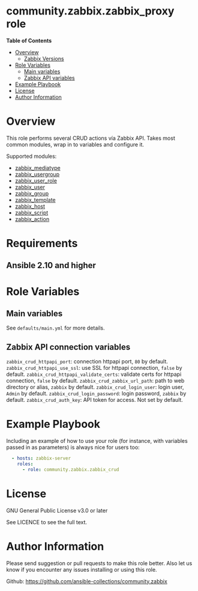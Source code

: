 # community.zabbix.zabbix_proxy role

**Table of Contents**

- [Overview](#overview)
  * [Zabbix Versions](#zabbix-versions)
- [Role Variables](#role-variables)
  * [Main variables](#main-variables)
  * [Zabbix API variables](#zabbix-api-variables)
- [Example Playbook](#example-playbook)
- [License](#license)
- [Author Information](#author-information)

# Overview

This role performs several CRUD actions vía Zabbix API. Takes most common modules, wrap in to variables and configure it.

Supported modules:
- [zabbix_mediatype](https://docs.ansible.com/ansible/latest/collections/community/zabbix/zabbix_mediatype_module.html#ansible-collections-community-zabbix-zabbix-mediatype-module)
- [zabbix_usergroup](https://docs.ansible.com/ansible/latest/collections/community/zabbix/zabbix_usergroup_module.html#ansible-collections-community-zabbix-zabbix-usergroup-module)
- [zabbix_user_role](https://docs.ansible.com/ansible/latest/collections/community/zabbix/zabbix_user_role_module.html#ansible-collections-community-zabbix-zabbix-user-role-module)
- [zabbix_user](https://docs.ansible.com/ansible/latest/collections/community/zabbix/zabbix_user_module.html#ansible-collections-community-zabbix-zabbix-user-module)
- [zabbix_group](https://docs.ansible.com/ansible/latest/collections/community/zabbix/zabbix_group_module.html#ansible-collections-community-zabbix-zabbix-group-module)
- [zabbix_template](https://docs.ansible.com/ansible/latest/collections/community/zabbix/zabbix_template_module.html#ansible-collections-community-zabbix-zabbix-template-module)
- [zabbix_host](https://docs.ansible.com/ansible/latest/collections/community/zabbix/zabbix_host_module.html#ansible-collections-community-zabbix-zabbix-host-module)
- [zabbix_script](https://docs.ansible.com/ansible/latest/collections/community/zabbix/zabbix_script_module.html#ansible-collections-community-zabbix-zabbix-script-module)
- [zabbix_action](https://docs.ansible.com/ansible/latest/collections/community/zabbix/zabbix_action_module.html#ansible-collections-community-zabbix-zabbix-action-module)

# Requirements

## Ansible 2.10 and higher

# Role Variables

## Main variables

See `defaults/main.yml` for more details.

## Zabbix API connection variables

`zabbix_crud_httpapi_port`: connection httpapi port, `80` by default.
`zabbix_crud_httpapi_use_ssl`: use SSL for httpapi connection, `false` by default.
`zabbix_crud_httpapi_validate_certs`: validate certs for httpapi connection, `false` by default.
`zabbix_crud_zabbix_url_path`: path to web directory or alias, `zabbix` by default.
`zabbix_crud_login_user`: login user, `Admin` by default.
`zabbix_crud_login_password`: login password, `zabbix` by default.
`zabbix_crud_auth_key`: API token for access. Not set by default.

# Example Playbook

Including an example of how to use your role (for instance, with variables passed in as parameters) is always nice for users too:

```yaml
  - hosts: zabbix-server
    roles:
      - role: community.zabbix.zabbix_crud
```

# License

GNU General Public License v3.0 or later

See LICENCE to see the full text.

# Author Information

Please send suggestion or pull requests to make this role better. Also let us know if you encounter any issues installing or using this role.

Github: https://github.com/ansible-collections/community.zabbix

